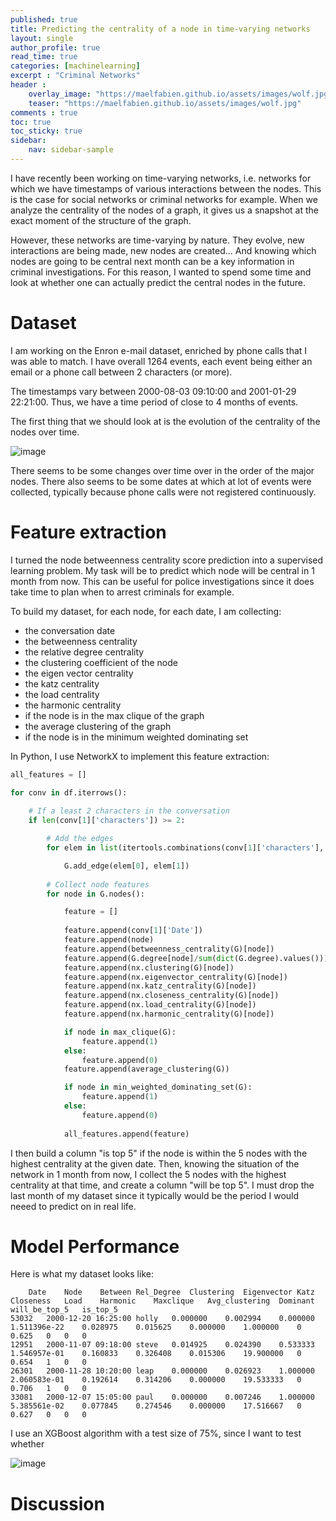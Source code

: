 ```yaml
---
published: true
title: Predicting the centrality of a node in time-varying networks
layout: single
author_profile: true
read_time: true
categories: [machinelearning]
excerpt : "Criminal Networks"
header :
    overlay_image: "https://maelfabien.github.io/assets/images/wolf.jpg"
    teaser: "https://maelfabien.github.io/assets/images/wolf.jpg"
comments : true
toc: true
toc_sticky: true
sidebar:
    nav: sidebar-sample
---
```


I have recently been working on time-varying networks, i.e. networks for which we have timestamps of various interactions between the nodes. This is the case for social networks or criminal networks for example. When we analyze the centrality of the nodes of a graph, it gives us a snapshot at the exact moment of the structure of the graph.

However, these networks are time-varying by nature. They evolve, new interactions are being made, new nodes are created... And knowing which nodes are going to be central next month can be a key information in criminal investigations. For this reason, I wanted to spend some time and look at whether one can actually predict the central nodes in the future.


<script type="text/javascript" async
src="https://cdn.mathjax.org/mathjax/latest/MathJax.js?config=TeX-MML-AM_CHTML">
</script>

# Dataset

I am working on the Enron e-mail dataset, enriched by phone calls that I was able to match. I have overall 1264 events, each event being either an email or a phone call between 2 characters (or more).

The timestamps vary between 2000-08-03 09:10:00 and 2001-01-29 22:21:00. Thus, we have a time period of close to 4 months of events. 

The first thing that we should look at is the evolution of the centrality of the nodes over time.

![image](https://maelfabien.github.io/assets/images/node_evol.png)

There seems to be some changes over time over in the order of the major nodes. There also seems to be some dates at which at lot of events were collected, typically because phone calls were not registered continuously.

# Feature extraction

I turned the node betweenness centrality score prediction into a supervised learning problem. My task will be to predict which node will be central in 1 month from now. This can be useful for police investigations since it does take time to plan when to arrest criminals for example.

To build my dataset, for each node, for each date, I am collecting:
- the conversation date
- the betweenness centrality
- the relative degree centrality
- the clustering coefficient of the node
- the eigen vector centrality
- the katz centrality
- the load centrality
- the harmonic centrality
- if the node is in the max clique of the graph
- the average clustering of the graph
- if the node is in the minimum weighted dominating set

In Python, I use NetworkX to implement this feature extraction:

```python
all_features = []

for conv in df.iterrows():
    
    # If a least 2 characters in the conversation
    if len(conv[1]['characters']) >= 2:

    	# Add the edges
        for elem in list(itertools.combinations(conv[1]['characters'], 2)):

            G.add_edge(elem[0], elem[1])
            
        # Collect node features
        for node in G.nodes():

            feature = []
            
            feature.append(conv[1]['Date'])
            feature.append(node)
            feature.append(betweenness_centrality(G)[node])
            feature.append(G.degree[node]/sum(dict(G.degree).values()))
            feature.append(nx.clustering(G)[node])
            feature.append(nx.eigenvector_centrality(G)[node])
            feature.append(nx.katz_centrality(G)[node])
            feature.append(nx.closeness_centrality(G)[node])
            feature.append(nx.load_centrality(G)[node])
            feature.append(nx.harmonic_centrality(G)[node])

            if node in max_clique(G):
                feature.append(1)
            else:
                feature.append(0)
            feature.append(average_clustering(G))

            if node in min_weighted_dominating_set(G):
                feature.append(1)
            else:
                feature.append(0)
                
            all_features.append(feature)
```

I then build a column "is top 5" if the node is within the 5 nodes with the highest centrality at the given date. Then, knowing the situation of the network in 1 month from now, I collect the 5 nodes with the highest centrality at that time, and create a column "will be top 5". I must drop the last month of my dataset since it typically would be the period I would neeed to predict on in real life.

# Model Performance

Here is what my dataset looks like:

```
	Date	Node	Between	Rel_Degree	Clustering	Eigenvector	Katz	Closeness	Load	Harmonic	Maxclique	Avg_clustering	Dominant	will_be_top_5	is_top_5
53032	2000-12-20 16:25:00	holly	0.000000	0.002994	0.000000	1.511396e-22	0.028975	0.015625	0.000000	1.000000	0	0.625	0	0	0
12951	2000-11-07 09:18:00	steve	0.014925	0.024390	0.533333	1.546957e-01	0.160833	0.326408	0.015306	19.900000	0	0.654	1	0	0
26301	2000-11-28 10:20:00	leap	0.000000	0.026923	1.000000	2.060583e-01	0.192614	0.314206	0.000000	19.533333	0	0.706	1	0	0
33081	2000-12-07 15:05:00	paul	0.000000	0.007246	1.000000	5.385561e-02	0.077845	0.274546	0.000000	17.516667	0	0.627	0	0	0
```

I use an XGBoost algorithm with a test size of 75%, since I want to test whether 



![image](https://maelfabien.github.io/assets/images/var.png)

# Discussion
